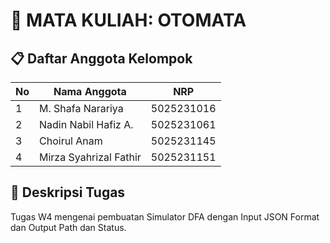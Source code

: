 # 📌 MATA KULIAH: OTOMATA

## 📋 Daftar Anggota Kelompok

| No  | Nama Anggota      | NRP         |
| --- | --------------- | ---------- |
| 1   | M. Shafa Narariya  | 5025231016  |
| 2   | Nadin Nabil Hafiz A.  | 5025231061  |
| 3   | Choirul Anam  | 5025231145  |
| 4   | Mirza Syahrizal Fathir  | 5025231151  |

## 📌 Deskripsi Tugas  
Tugas W4 mengenai pembuatan Simulator DFA dengan Input JSON Format dan Output Path dan Status.
